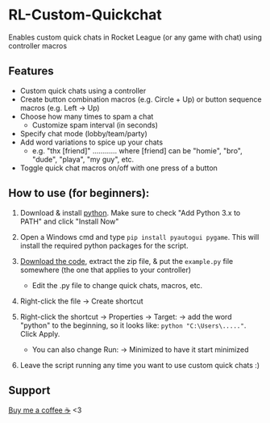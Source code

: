 # RL-Custom-Quickchat
Enables custom quick chats in Rocket League (or any game with chat) using controller macros

## Features
- Custom quick chats using a controller
- Create button combination macros (e.g. Circle + Up) or button sequence macros (e.g. Left -> Up) 
- Choose how many times to spam a chat
  - Customize spam interval (in seconds)
- Specify chat mode (lobby/team/party)
- Add word variations to spice up your chats
  - e.g. "thx [friend]"  ............  where [friend] can be "homie", "bro", "dude", "playa", "my guy", etc.
- Toggle quick chat macros on/off with one press of a button
  

## How to use (for beginners):
1. Download & install [python](https://www.python.org/getit/). Make sure to check "Add Python 3.x to PATH" and click "Install Now"
 
2. Open a Windows cmd and type `pip install pyautogui pygame`. This will install the required python packages for the script.
3. [Download the code](https://github.com/smallest-cock/RL-Custom-Quickchat/archive/refs/heads/main.zip), extract the zip file, & put the `example.py` file somewhere (the one that applies to your controller)
   - Edit the .py file to change quick chats, macros, etc.
7. Right-click the file -> Create shortcut
8. Right-click the shortcut -> Properties -> Target: -> add the word "python" to the beginning, so it looks like: `python "C:\Users\....."`. Click Apply.
    - You can also change Run: -> Minimized to have it start minimized
9. Leave the script running any time you want to use custom quick chats :)

## Support
[Buy me a coffee ☕](https://cash.app/$naptime559) <3

